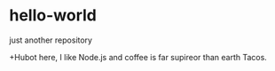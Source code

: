 # hello-world
just another repository

+Hubot here, I like Node.js and coffee is far supireor than earth Tacos.
